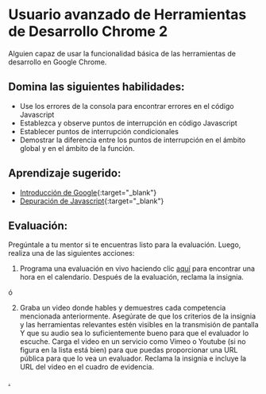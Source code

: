 # Usuario avanzado de Herramientas de Desarrollo Chrome 2

Alguien capaz de usar la funcionalidad básica de las herramientas de desarrollo en Google Chrome.

## Domina las siguientes habilidades:

- Use los errores de la consola para encontrar errores en el código Javascript
- Establezca y observe puntos de interrupción en código Javascript
- Establecer puntos de interrupción condicionales
- Demostrar la diferencia entre los puntos de interrupción en el ámbito global y en el ámbito de la función.

## Aprendizaje sugerido:

- [Introducción de Google](https://developers.google.com/web/tools/chrome-devtools){:target="\_blank"}
- [Depuración de Javascript](https://developers.google.com/web/tools/chrome-devtools/javascript){:target="\_blank"}

## Evaluación:

Pregúntale a tu mentor si te encuentras listo para la evaluación. Luego, realiza una de las siguientes acciones:

1.  Programa una evaluación en vivo haciendo clic [aquí](https://webdev.codex.academy/mastery-eval-2?badge=E_RKzv8nTVOybSTHaRjUmA) para encontrar una hora en el calendario. Después de la evaluación, reclama la insignia.

ó

2. Graba un video donde hables y demuestres cada competencia mencionada anteriormente. Asegúrate de que los criterios de la insignia y las herramientas relevantes estén visibles en la transmisión de pantalla Y que su audio sea lo suficientemente bueno para que el evaluador lo escuche. Carga el video en un servicio como Vimeo o Youtube (si no figura en la lista está bien) para que puedas proporcionar una URL pública para que lo vea un evaluador. Reclama la insignia e incluye la URL del video en el cuadro de evidencia.

[.](level-2)
